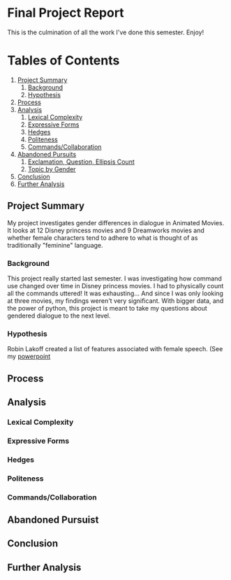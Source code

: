 # Final Project Report
This is the culmination of all the work I've done this semester. Enjoy!

# Tables of Contents
1. [Project Summary](#summary)
    1. [Background](#back)
    2. [Hypothesis](#hyp)
2. [Process](#process)
3. [Analysis](#analysis)
    1. [Lexical Complexity](#lex)
    2. [Expressive Forms](#adj)
    3. [Hedges](#hedge)
    4. [Politeness](#polite)
    5. [Commands/Collaboration](#command)
4. [Abandoned Pursuits](#fails)
    1. [Exclamation, Question, Ellipsis Count](#punc)
    2. [Topic by Gender](#topics)
5. [Conclusion](#conclude)
6. [Further Analysis](#further)

## Project Summary <a name='summary'></a>
My project investigates gender differences in dialogue in Animated Movies. It looks at 12 Disney princess movies and 9 Dreamworks movies and whether female 
characters tend to adhere to what is thought of as traditionally "feminine" language.

### Background<a name='back'></a>
This project really started last semester. I was investigating how command use changed over time in Disney princess movies. I had to physically count all the 
commands uttered! It was exhausting... And since I was only looking at three movies, my findings weren't very significant. With bigger data, and the power of 
python, this project is meant to take my questions about gendered dialogue to the next level.

### Hypothesis<a name='hyp'></a>
Robin Lakoff created a list of features associated with female speech. (See my [powerpoint]()
## Process<a name='process'></a>

## Analysis<a name='analysis'></a>

### Lexical Complexity<a name='lex'></a>

### Expressive Forms<a name='adj'></a>

### Hedges<a name='hedge'></a>

### Politeness<a name='polite'></a>

### Commands/Collaboration<a name='command'></a>

## Abandoned Pursuist <a name='fails'></a>

## Conclusion <a name='conclude'></a>

## Further Analysis <a name='further'></a>
	
